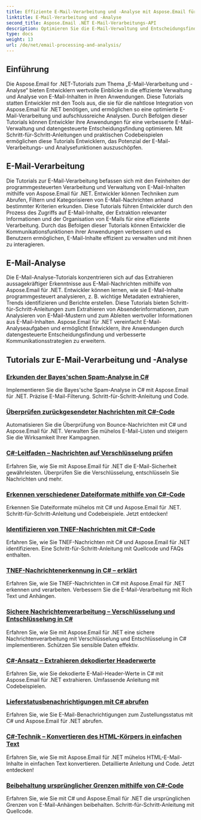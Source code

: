 ```yaml
---
title: Effiziente E-Mail-Verarbeitung und -Analyse mit Aspose.Email für .NET
linktitle: E-Mail-Verarbeitung und -Analyse
second_title: Aspose.Email .NET E-Mail-Verarbeitungs-API
description: Optimieren Sie die E-Mail-Verwaltung und Entscheidungsfindung Ihrer Anwendung mit den Tutorials von Aspose.Email für .NET zur optimierten E-Mail-Verarbeitung und aufschlussreichen Analyse. Erfahren Sie, wie Sie E-Mail-Inhalte programmgesteuert abrufen, organisieren und analysieren. Entdecken Sie praktische Beispiele für verbesserte Kommunikation und datengesteuerte Strategien.
type: docs
weight: 13
url: /de/net/email-processing-and-analysis/
---
```


## Einführung

Die Aspose.Email for .NET-Tutorials zum Thema „E-Mail-Verarbeitung und -Analyse“ bieten Entwicklern wertvolle Einblicke in die effiziente Verwaltung und Analyse von E-Mail-Inhalten in ihren Anwendungen. Diese Tutorials statten Entwickler mit den Tools aus, die sie für die nahtlose Integration von Aspose.Email für .NET benötigen, und ermöglichen so eine optimierte E-Mail-Verarbeitung und aufschlussreiche Analysen. Durch Befolgen dieser Tutorials können Entwickler ihre Anwendungen für eine verbesserte E-Mail-Verwaltung und datengesteuerte Entscheidungsfindung optimieren. Mit Schritt-für-Schritt-Anleitungen und praktischen Codebeispielen ermöglichen diese Tutorials Entwicklern, das Potenzial der E-Mail-Verarbeitungs- und Analysefunktionen auszuschöpfen.

## E-Mail-Verarbeitung

Die Tutorials zur E-Mail-Verarbeitung befassen sich mit den Feinheiten der programmgesteuerten Verarbeitung und Verwaltung von E-Mail-Inhalten mithilfe von Aspose.Email für .NET. Entwickler können Techniken zum Abrufen, Filtern und Kategorisieren von E-Mail-Nachrichten anhand bestimmter Kriterien erkunden. Diese Tutorials führen Entwickler durch den Prozess des Zugriffs auf E-Mail-Inhalte, der Extraktion relevanter Informationen und der Organisation von E-Mails für eine effiziente Verarbeitung. Durch das Befolgen dieser Tutorials können Entwickler die Kommunikationsfunktionen ihrer Anwendungen verbessern und es Benutzern ermöglichen, E-Mail-Inhalte effizient zu verwalten und mit ihnen zu interagieren.

## E-Mail-Analyse

Die E-Mail-Analyse-Tutorials konzentrieren sich auf das Extrahieren aussagekräftiger Erkenntnisse aus E-Mail-Nachrichten mithilfe von Aspose.Email für .NET. Entwickler können lernen, wie sie E-Mail-Inhalte programmgesteuert analysieren, z. B. wichtige Metadaten extrahieren, Trends identifizieren und Berichte erstellen. Diese Tutorials bieten Schritt-für-Schritt-Anleitungen zum Extrahieren von Absenderinformationen, zum Analysieren von E-Mail-Mustern und zum Ableiten wertvoller Informationen aus E-Mail-Inhalten. Aspose.Email für .NET vereinfacht E-Mail-Analyseaufgaben und ermöglicht Entwicklern, ihre Anwendungen durch datengesteuerte Entscheidungsfindung und verbesserte Kommunikationsstrategien zu erweitern.

## Tutorials zur E-Mail-Verarbeitung und -Analyse
### [Erkunden der Bayes'schen Spam-Analyse in C#](./exploring-bayesian-spam-analysis-in-csharp/)
Implementieren Sie die Bayes'sche Spam-Analyse in C# mit Aspose.Email für .NET. Präzise E-Mail-Filterung. Schritt-für-Schritt-Anleitung und Code.
### [Überprüfen zurückgesendeter Nachrichten mit C#-Code](./verifying-bounced-messages-with-csharp-code/)
Automatisieren Sie die Überprüfung von Bounce-Nachrichten mit C# und Aspose.Email für .NET. Verwalten Sie mühelos E-Mail-Listen und steigern Sie die Wirksamkeit Ihrer Kampagnen. 
### [C#-Leitfaden – Nachrichten auf Verschlüsselung prüfen](./csharp-guide-checking-messages-for-encryption/)
Erfahren Sie, wie Sie mit Aspose.Email für .NET die E-Mail-Sicherheit gewährleisten. Überprüfen Sie die Verschlüsselung, entschlüsseln Sie Nachrichten und mehr.
### [Erkennen verschiedener Dateiformate mithilfe von C#-Code](./detecting-various-file-formats-using-csharp-code/)
Erkennen Sie Dateiformate mühelos mit C# und Aspose.Email für .NET. Schritt-für-Schritt-Anleitung und Codebeispiele. Jetzt entdecken!
### [Identifizieren von TNEF-Nachrichten mit C#-Code](./identifying-tnef-messages-with-csharp-code/)
Erfahren Sie, wie Sie TNEF-Nachrichten mit C# und Aspose.Email für .NET identifizieren. Eine Schritt-für-Schritt-Anleitung mit Quellcode und FAQs enthalten.
### [TNEF-Nachrichtenerkennung in C# – erklärt](./tnef-message-detection-in-csharp-explained/)
Erfahren Sie, wie Sie TNEF-Nachrichten in C# mit Aspose.Email für .NET erkennen und verarbeiten. Verbessern Sie die E-Mail-Verarbeitung mit Rich Text und Anhängen.
### [Sichere Nachrichtenverarbeitung – Verschlüsselung und Entschlüsselung in C#](./secure-message-handling-encryption-and-decryption-in-csharp/)
Erfahren Sie, wie Sie mit Aspose.Email für .NET eine sichere Nachrichtenverarbeitung mit Verschlüsselung und Entschlüsselung in C# implementieren. Schützen Sie sensible Daten effektiv.
### [C#-Ansatz – Extrahieren dekodierter Headerwerte](./csharp-approach-extracting-decoded-header-values/)
Erfahren Sie, wie Sie dekodierte E-Mail-Header-Werte in C# mit Aspose.Email für .NET extrahieren. Umfassende Anleitung mit Codebeispielen.
### [Lieferstatusbenachrichtigungen mit C# abrufen](./retrieving-delivery-status-notifications-with-csharp/)
Erfahren Sie, wie Sie E-Mail-Benachrichtigungen zum Zustellungsstatus mit C# und Aspose.Email für .NET abrufen.
### [C#-Technik – Konvertieren des HTML-Körpers in einfachen Text](./csharp-technique-converting-html-body-to-plain-text/)
Erfahren Sie, wie Sie mit Aspose.Email für .NET mühelos HTML-E-Mail-Inhalte in einfachen Text konvertieren. Detaillierte Anleitung und Code. Jetzt entdecken!
### [Beibehaltung ursprünglicher Grenzen mithilfe von C#-Code](./preserving-original-boundaries-using-csharp-code/)
Erfahren Sie, wie Sie mit C# und Aspose.Email für .NET die ursprünglichen Grenzen von E-Mail-Anhängen beibehalten. Schritt-für-Schritt-Anleitung mit Quellcode.
